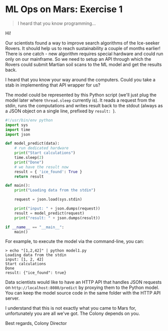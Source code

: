 # ML Ops on Mars: Exercise 1

> I heard that you know programming...

Hi!

Our scientists found a way to improve search algorithms of the Ice-seeker
Rovers. It should help us to reach sustainability a couple of months earlier!
There is one catch - new algorithm requires special hardware and could run only
on our mainframe. So we need to setup an API through which the Rovers could
submit Martian soil scans to the ML model and get the results back.

I heard that you know your way around the computers. Could you take a stab in
implementing that API wrapper for us?

The model could be represented by this Python script (we'll just plug the model
later where `thread.sleep` currently is). It reads a request from the stdin,
runs the computations and writes result back to the stdout (always as a JSON
object on a single line, prefixed by `result: `).


```python
#!/usr/bin/env python
import sys
import time
import json

def model_predict(data):
    # run dedicated hardware
    print("Start calculations")
    time.sleep(2)
    print("Done")
    # we have the result now
    result = { 'ice_found': True }
    return result

def main():
    print("Loading data from the stdin")

    request = json.load(sys.stdin)

    print("input: " + json.dumps(request))
    result = model_predict(request)
    print("result: " + json.dumps(result))

if __name__ == "__main__":
    main()

```

For example, to execute the model via the command-line, you can:

```
> echo "[1,2,42]" | python model1.py
Loading data from the stdin
input: [1, 2, 42]
Start calculations
Done
result: {"ice_found": true}
```

Data scientists would like to have an HTTP API that handles JSON requests on
`http://localhost:8080/predict` by proxying them to the Python model. You can
keep the model source code in the same folder with the HTTP API server.

I understand that this is not exactly what you came to Mars for, unfortunately
you are all we've got. The Colony depends on you.

Best regards, Colony Director
